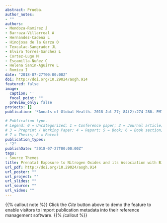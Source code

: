 ```yaml
---
abstract: Prueba.
author_notes:
- ""
authors: 
- Mendoza-Ramirez J
- Barraza-Villarreal A
- Hernandez-Cadena L
- Hinojosa de la Garza O
- Texcalac-Sangrador JL
- Elvira Torres-Sanchez L
- Cortez-Lugo M
- Escamilla-Nuñez C
- Helena Sanin-Aguirre L
- Romieu I
date: "2018-07-27T00:00:00Z"
doi: http://doi.org/10.29024/aogh.914
featured: false
image:
  caption: ''
  focal_point: ""
  preview_only: false
projects: []
publication: '*Annals of Global Health. 2018 Jul 27; 84(2):274-280. PMID: 30873792.*'

# Publication type.
# Legend: 0 = Uncategorized; 1 = Conference paper; 2 = Journal article;
# 3 = Preprint / Working Paper; 4 = Report; 5 = Book; 6 = Book section;
# 7 = Thesis; 8 = Patent
publication_types:
- "2"
publishDate: "2018-07-27T00:00:00Z"
tags:
- Source Themes
title: Prenatal Exposure to Nitrogen Oxides and its Association with Birth Weight in a Cohort of Mexican Newborns from Morelos, Mexico
url_pdf: http://doi.org/10.29024/aogh.914
url_poster: ""
url_project: ""
url_slides: ""
url_source: ""
url_video: ""
---
```


{{% callout note %}}
Click the *Cite* button above to demo the feature to enable visitors to import publication metadata into their reference management software.
{{% /callout %}}
